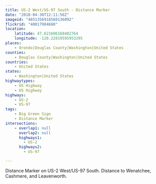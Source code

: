 ```yaml
---
title: US-2 West/US-97 South - Distance Marker
date: "2018-04-30T12:11:56Z"
imageid: "4851356918560136092"
flickrid: "40017984660"
location:
    latitude: 47.621606168402764
    longitude: -120.22819595953295
places:
    - Orondo|Douglas County|Washington|United States
counties:
    - Douglas County|Washington|United States
countries:
    - United States
states:
    - Washington|United States
highwaytypes:
    - US Highway
    - US Highway
highways:
    - US-2
    - US-97
tags:
    - Big Green Sign
    - Distance Marker
intersections:
    - overlap1: null
      overlap2: null
      highways1:
        - US-2
      highways2:
        - US-97

---
```

Distance Marker on US-2 West/US-97 South.  Distance to Wenatchee, Cashmere, and Leavenworth.